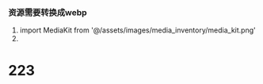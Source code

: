 ### 资源需要转换成webp

1. import MediaKit from '@/assets/images/media_inventory/media_kit.png'
2.


# 223
